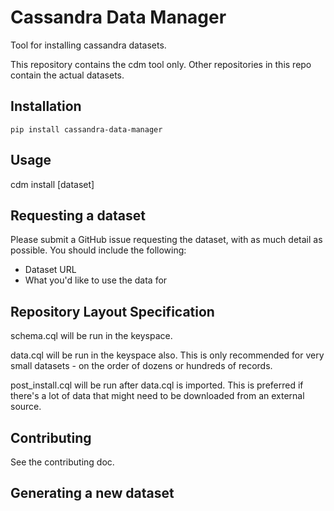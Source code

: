 # Cassandra Data Manager

Tool for installing cassandra datasets.

This repository contains the cdm tool only.  Other repositories in this repo contain the actual datasets.

## Installation

`pip install cassandra-data-manager`

## Usage

cdm install [dataset]

## Requesting a dataset

Please submit a GitHub issue requesting the dataset, with as much detail as possible.  You should include the following:

* Dataset URL
* What you'd like to use the data for


## Repository Layout Specification

schema.cql will be run in the keyspace.

data.cql will be run in the keyspace also.  This is only recommended for very small datasets - on the order of dozens or hundreds of records.

post_install.cql will be run after data.cql is imported.  This is preferred if there's a lot of data that might need to be downloaded from an external source.

## Contributing

See the contributing doc.   





## Generating a new dataset
